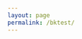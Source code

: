 ```yaml
---
layout: page
permalink: /bktest/
---
```


<!-- Begin BlueKai Tag -->
<iframe name="__bkframe" height="0" width="0" frameborder="0" style="display:none;position:absolute;clip:rect(0px 0px 0px 0px)" src="about:blank"></iframe>
<script type="text/javascript" src="http://tags.bkrtx.com/js/bk-coretag.js"></script>
<script type="text/javascript">
bk_doJSTag(26881, 4);
</script>
<!-- End BlueKai Tag -->
